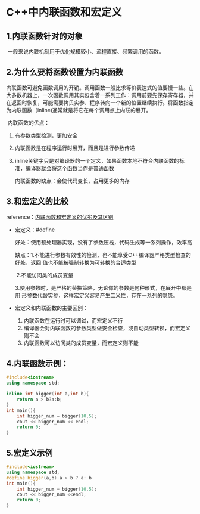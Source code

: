 # C++中内联函数和宏定义

## 1.内联函数针对的对象

​	一般来说内联机制用于优化规模较小、流程直接、频繁调用的函数。

## 2.为什么要将函数设置为内联函数

​	内联函数可避免函数调用的开销。调用函数一般比求等价表达式的值要慢一些。在大多数机器上，一次函数调用其实包含着一系列工作：调用前要先保存寄存器，并在返回时恢复，可能需要拷贝实参、程序转向一个新的位置继续执行。将函数指定为内联函数（inline)通常就是将它在每个调用点上内联的展开。

​	内联函数的优点：

1. 有参数类型检测，更加安全
2. 内联函数是在程序运行时展开，而且是进行参数传递
3. inline关键字只是对编译器的一个定义，如果函数本地不符合内联函数的标准，编译器就会将这个函数当作是普通函数

   内联函数的缺点：会使代码变长，占用更多的内存

## 3.和宏定义的比较

reference：[内联函数和宏定义的优劣及其区别](https://www.cnblogs.com/yinbiao/p/11606554.html)

- 宏定义：#define

  好处：使用预处理器实现，没有了参数压栈，代码生成等一系列操作，效率高

  缺点：1.不能进行参数有效性的检测，也不能享受C++编译器严格类型检查的好处，返回				值也不能被强制转换为可转换的合适类型

  ​			2.不能访问类的成员变量

  ​			3.使用参数时，是严格的替换策略，无论你的参数是何种形式，在展开中都是用				形参数代替实参，这样宏定义容易产生二义性，存在一系列的隐患。

- 宏定义和内联函数的主要区别：
  1. 内联函数在运行时可以调试，而宏定义不行
  2. 编译器会对内联函数的参数类型做安全检查，或自动类型转换，而宏定义则不会
  3. 内联函数可以访问类的成员变量，而宏定义则不能

## 4.内联函数示例：

```cpp
#include<iostream>
using namespace std;

inline int bigger(int a,int b){
    return a > b?a:b;
}
int main(){
    int bigger_num = bigger(10,5);
    cout << bigger_num << endl;
    return 0;
}
```

## 5.宏定义示例

```cpp
#include<iostream>
using namespace std;
#define bigger(a,b) a > b ? a: b
int main(){
    int bigger_num = bigger(10,5);
    cout << bigger_num <<endl;
    return 0;
}
```


